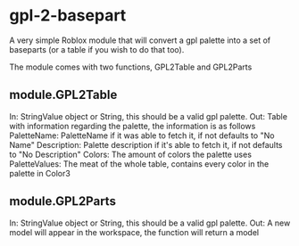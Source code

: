# gpl-2-basepart

A very simple Roblox module that will convert a gpl palette into a set of baseparts (or a table if you wish to do that too).

The module comes with two functions, GPL2Table and GPL2Parts

## module.GPL2Table

In: StringValue object or String, this should be a valid gpl palette.
Out: Table with information regarding the palette, the information is as follows
PaletteName: PaletteName if it was able to fetch it, if not defaults to "No Name"
Description: Palette description if it's able to fetch it, if not defaults to "No Description"
Colors: The amount of colors the palette uses
PaletteValues: The meat of the whole table, contains every color in the palette in Color3

## module.GPL2Parts
In: StringValue object or String, this should be a valid gpl palette.
Out: A new model will appear in the workspace, the function will return a model

